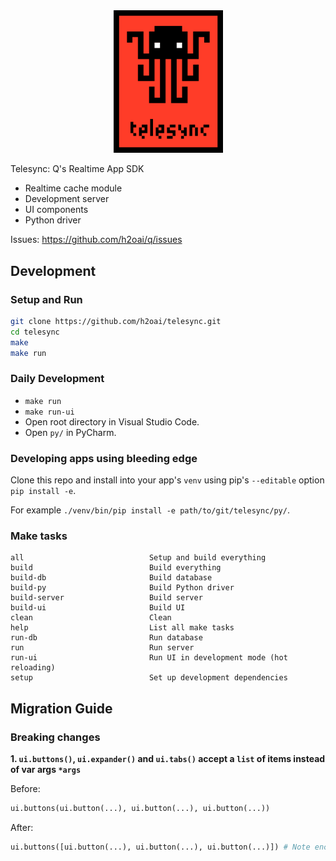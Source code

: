 <div align="center">
<img width="175" src="assets/telesync.png"/>
</div>

Telesync: Q's Realtime App SDK

- Realtime cache module
- Development server
- UI components
- Python driver

Issues: https://github.com/h2oai/q/issues

## Development

### Setup and Run

```sh
git clone https://github.com/h2oai/telesync.git
cd telesync
make
make run
```

### Daily Development

- `make run`
- `make run-ui`
- Open root directory in Visual Studio Code.
- Open `py/` in PyCharm.

### Developing apps using bleeding edge

Clone this repo and install into your app's `venv` using pip's `--editable` option `pip install -e`.

For example `./venv/bin/pip install -e path/to/git/telesync/py/`.

### Make tasks

```
all                            Setup and build everything
build                          Build everything
build-db                       Build database
build-py                       Build Python driver
build-server                   Build server
build-ui                       Build UI
clean                          Clean
help                           List all make tasks
run-db                         Run database
run                            Run server
run-ui                         Run UI in development mode (hot reloading)
setup                          Set up development dependencies
```


## Migration Guide

### Breaking changes

**1. `ui.buttons()`, `ui.expander()` and `ui.tabs()` accept a `list` of items instead of var args `*args`**

Before:
```py
ui.buttons(ui.button(...), ui.button(...), ui.button(...))
```

After:
```py
ui.buttons([ui.button(...), ui.button(...), ui.button(...)]) # Note enclosing [ ]
```

